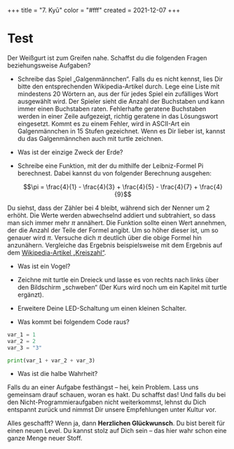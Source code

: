 +++
title = "7. Kyū"
color = "#fff"
created = 2021-12-07
+++

<script lang="ts">
  import Figure from '$lib/components/Figure.svelte';
</script>

# Test

Der Weißgurt ist zum Greifen nahe. Schaffst du die folgenden Fragen beziehungsweise Aufgaben?

- Schreibe das Spiel „Galgenmännchen“. Falls du es nicht kennst, lies Dir bitte den entsprechenden Wikipedia-Artikel
  durch. Lege eine Liste mit mindestens 20 Wörtern an, aus der für jedes Spiel ein zufälliges Wort ausgewählt wird.
  Der Spieler sieht die Anzahl der Buchstaben und kann immer einen Buchstaben raten. Fehlerhafte geratene Buchstaben
  werden in einer Zeile aufgezeigt, richtig geratene in das Lösungswort eingesetzt. Kommt es zu einem Fehler, wird in
  ASCII-Art ein Galgenmännchen in 15 Stufen gezeichnet. Wenn es Dir lieber ist, kannst du das Galgenmännchen auch mit
  turtle zeichnen.

- Was ist der einzige Zweck der Erde?

- Schreibe eine Funktion, mit der du mithilfe der Leibniz-Formel Pi berechnest. Dabei kannst du von folgender
  Berechnung ausgehen:

  $$\pi = \frac{4}{1} - \frac{4}{3} + \frac{4}{5} - \frac{4}{7} + \frac{4}{9}$$

Du siehst, dass der Zähler bei 4 bleibt, während sich der Nenner um 2 erhöht. Die Werte werden abwechselnd addiert und
subtrahiert, so dass man sich immer mehr $\pi$ annähert. Die Funktion sollte einen Wert annehmen, der die Anzahl der
Teile der Formel angibt. Um so höher dieser ist, um so genauer wird $\pi$. Versuche dich $\pi$ deutlich über die obige
Formel hin anzunähern. Vergleiche das Ergebnis beispielsweise mit dem Ergebnis auf dem
[Wikipedia-Artikel „Kreiszahl“](https://de.wikipedia.org/wiki/Kreiszahl).

- Was ist ein Vogel?

- Zeichne mit turtle ein Dreieck und lasse es von rechts nach links über den Bildschirm „schweben“ (Der Kurs wird noch
  um ein Kapitel mit turtle ergänzt).

- Erweitere Deine LED-Schaltung um einen kleinen Schalter.

- Was kommt bei folgendem Code raus?

```python:int_and_string.py
var_1 = 1
var_2 = 2
var_3 = "3"

print(var_1 + var_2 + var_3)
```

- Was ist die halbe Wahrheit?

Falls du an einer Aufgabe festhängst – hei, kein Problem. Lass uns gemeinsam drauf schauen, woran es hakt. Du schaffst
das! Und falls du bei den Nicht-Programmieraufgaben nicht weiterkommst, lehnst du Dich entspannt zurück und nimmst Dir
unsere Empfehlungen unter Kultur vor.

Alles geschafft? Wenn ja, dann **Herzlichen Glückwunsch**. Du bist bereit für einen neuen Level. Du kannst stolz auf
Dich sein – das hier wahr schon eine ganze Menge neuer Stoff.
